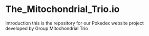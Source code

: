 # The_Mitochondrial_Trio.io
Introduction 
this is the repository for our Pokedex website project developed by Group Mitochondrial Trio 

